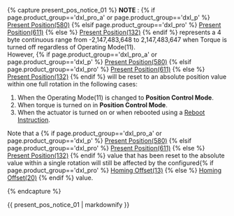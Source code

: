 
{% capture present_pos_notice_01 %}
**NOTE** : {% if page.product_group=='dxl_pro_a' or page.product_group=='dxl_p' %} [Present Position(580)](#present-position) {% elsif page.product_group=='dxl_pro' %} [Present Position(611)](#present-position) {% else %} [Present Position(132)](#present-position) {% endif %} represents a 4 byte continuous range from -2,147,483,648 to 2,147,483,647 when Torque is turned off regardless of Operating Mode(11).  
However, {% if page.product_group=='dxl_pro_a' or page.product_group=='dxl_p' %} [Present Position(580)](#present-position) {% elsif page.product_group=='dxl_pro' %} [Present Position(611)](#present-position) {% else %} [Present Position(132)](#present-position) {% endif %} will be reset to an absolute position value within one full rotation in the following cases:
1. When the Operating Mode(11) is changed to **Position Control Mode**.
2. When torque is turned on in **Position Control Mode**.
3. When the actuator is turned on or when rebooted using a [Reboot Instruction](/docs/en/dxl/protocol2/#reboot).

Note that a {% if page.product_group=='dxl_pro_a' or page.product_group=='dxl_p' %} [Present Position(580)](#present-position) {% elsif page.product_group=='dxl_pro' %} [Present Position(611)](#present-position) {% else %} [Present Position(132)](#present-position) {% endif %} value that has been reset to the absolute value within a single rotation will still be affected  by the configured{% if page.product_group=='dxl_pro' %} [Homing Offset(13)](#homing-offset) {% else %} [Homing Offset(20)](#homing-offset) {% endif %} value.


{% endcapture %}
<div class="notice">{{ present_pos_notice_01 | markdownify }}</div>

